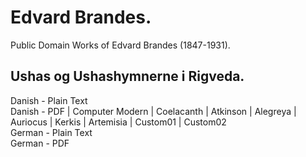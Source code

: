 # Edvard Brandes.

Public Domain Works of Edvard Brandes (1847-1931).

## Ushas og Ushashymnerne i Rigveda.

Danish - Plain Text  
Danish - PDF | Computer Modern | Coelacanth | Atkinson | Alegreya | Auriocus | Kerkis | Artemisia | Custom01 | Custom02  
German - Plain Text  
German - PDF  
